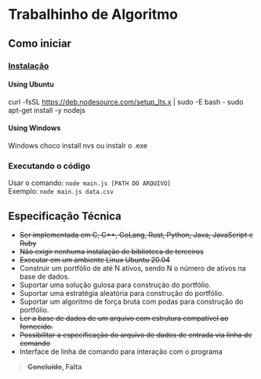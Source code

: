 # Trabalhinho de Algoritmo

## Como iniciar
### [Instalação](https://nodejs.org/en/download/)
#### Using Ubuntu
curl -fsSL https://deb.nodesource.com/setup_lts.x | sudo -E bash -
sudo apt-get install -y nodejs
#### Using Windows
Windows
choco install nvs ou instalr o .exe

### Executando o código
Usar o comando: ``node main.js [PATH DO ARQUIVO]``<br>
Exemplo: ``node main.js data.csv``

## Especificação Técnica
- <strike>Ser implementada em C, C++, GoLang, Rust, Python, Java, JavaScript e Ruby</strike>
- <strike>Não exigir nenhuma instalação de biblioteca de terceiros</strike>
- <strike>Executar em um ambiente Linux Ubuntu 20.04</strike>
- Construir um portfólio de até  N ativos, sendo  N o número de ativos na base de dados.
- Suportar uma solução gulosa para construção do portfólio.
- Suportar uma estratégia aleatória para construção do portfólio.
- Suportar um algoritmo de força bruta com podas para construção do portfólio.
- <strike>Ler a base de dados de um arquivo com estrutura compatível ao fornecido.</strike>
- <strike>Possibilitar a especificação do arquivo de dados de entrada via linha de comando</strike>
- Interface de linha de comando para interação com o programa

> **<strike>Concluído</strike>, Falta**


